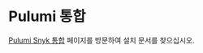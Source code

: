 # Pulumi 통합

[Pulumi Snyk 통합](https://www.pulumi.com/docs/using-pulumi/crossguard/snyk-policy/) 페이지를 방문하여 설치 문서를 찾으십시오.